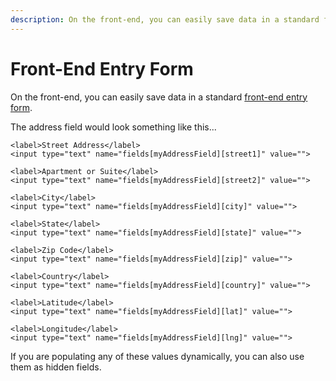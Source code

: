 ```yaml
---
description: On the front-end, you can easily save data in a standard front-end entry form.
---
```


# Front-End Entry Form

<update-message/>

On the front-end, you can easily save data in a standard [front-end entry form](https://craftcms.com/knowledge-base/entry-form).

The address field would look something like this...

```twig
<label>Street Address</label>
<input type="text" name="fields[myAddressField][street1]" value="">

<label>Apartment or Suite</label>
<input type="text" name="fields[myAddressField][street2]" value="">

<label>City</label>
<input type="text" name="fields[myAddressField][city]" value="">

<label>State</label>
<input type="text" name="fields[myAddressField][state]" value="">

<label>Zip Code</label>
<input type="text" name="fields[myAddressField][zip]" value="">

<label>Country</label>
<input type="text" name="fields[myAddressField][country]" value="">

<label>Latitude</label>
<input type="text" name="fields[myAddressField][lat]" value="">

<label>Longitude</label>
<input type="text" name="fields[myAddressField][lng]" value="">
```

If you are populating any of these values dynamically, you can also use them as hidden fields.
